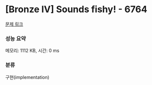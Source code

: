 # [Bronze IV] Sounds fishy! - 6764 

[문제 링크](https://www.acmicpc.net/problem/6764) 

### 성능 요약

메모리: 1112 KB, 시간: 0 ms

### 분류

구현(implementation)

